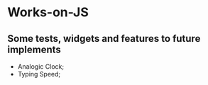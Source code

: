 # Works-on-JS
## Some tests, widgets and features to future implements

- Analogic Clock;
- Typing Speed;